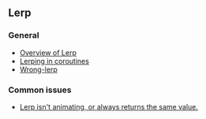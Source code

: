 ## Lerp
### General
- [Overview of Lerp](Lerp/Overview.md)
- [Lerping in coroutines](Lerp/Coroutines.md)
- [Wrong-lerp](Lerp/Wrong-Lerp.md)

### Common issues
- [Lerp isn't animating, or always returns the same value.](Lerp/Clamped%20Values.md)